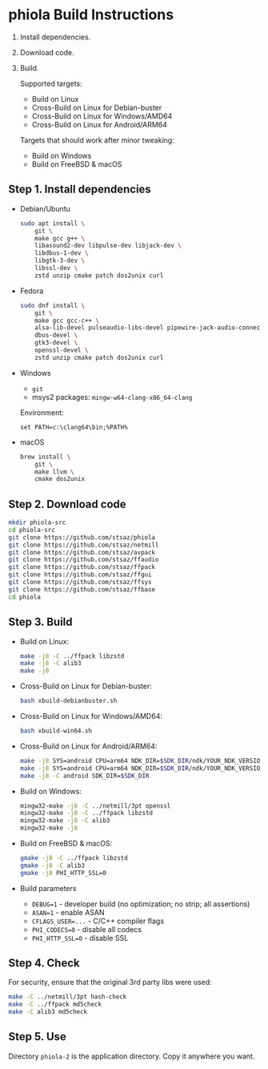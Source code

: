 # phiola Build Instructions

1. Install dependencies.
2. Download code.
3. Build.

	Supported targets:

	* Build on Linux
	* Cross-Build on Linux for Debian-buster
	* Cross-Build on Linux for Windows/AMD64
	* Cross-Build on Linux for Android/ARM64

	Targets that should work after minor tweaking:

	* Build on Windows
	* Build on FreeBSD & macOS


## Step 1. Install dependencies

* Debian/Ubuntu

	```sh
	sudo apt install \
		git \
		make gcc g++ \
		libasound2-dev libpulse-dev libjack-dev \
		libdbus-1-dev \
		libgtk-3-dev \
		libssl-dev \
		zstd unzip cmake patch dos2unix curl
	```

* Fedora

	```sh
	sudo dnf install \
		git \
		make gcc gcc-c++ \
		alsa-lib-devel pulseaudio-libs-devel pipewire-jack-audio-connection-kit-devel \
		dbus-devel \
		gtk3-devel \
		openssl-devel \
		zstd unzip cmake patch dos2unix curl
	```

* Windows

	* `git`
	* msys2 packages: `mingw-w64-clang-x86_64-clang`

	Environment:

	```
	set PATH=c:\clang64\bin;%PATH%
	````

* macOS

	```sh
	brew install \
		git \
		make llvm \
		cmake dos2unix
	```


## Step 2. Download code

```sh
mkdir phiola-src
cd phiola-src
git clone https://github.com/stsaz/phiola
git clone https://github.com/stsaz/netmill
git clone https://github.com/stsaz/avpack
git clone https://github.com/stsaz/ffaudio
git clone https://github.com/stsaz/ffpack
git clone https://github.com/stsaz/ffgui
git clone https://github.com/stsaz/ffsys
git clone https://github.com/stsaz/ffbase
cd phiola
```


## Step 3. Build

* Build on Linux:

	```sh
	make -j8 -C ../ffpack libzstd
	make -j8 -C alib3
	make -j8
	```

* Cross-Build on Linux for Debian-buster:

	```sh
	bash xbuild-debianbuster.sh
	```

* Cross-Build on Linux for Windows/AMD64:

	```sh
	bash xbuild-win64.sh
	```

* Cross-Build on Linux for Android/ARM64:

	```sh
	make -j8 SYS=android CPU=arm64 NDK_DIR=$SDK_DIR/ndk/YOUR_NDK_VERSION -C ../ffpack libzstd
	make -j8 SYS=android CPU=arm64 NDK_DIR=$SDK_DIR/ndk/YOUR_NDK_VERSION -C alib3
	make -j8 -C android SDK_DIR=$SDK_DIR
	```

* Build on Windows:

	```sh
	mingw32-make -j8 -C ../netmill/3pt openssl
	mingw32-make -j8 -C ../ffpack libzstd
	mingw32-make -j8 -C alib3
	mingw32-make -j8
	```

* Build on FreeBSD & macOS:

	```sh
	gmake -j8 -C ../ffpack libzstd
	gmake -j8 -C alib3
	gmake -j8 PHI_HTTP_SSL=0
	```

* Build parameters

	* `DEBUG=1` - developer build (no optimization; no strip; all assertions)
	* `ASAN=1` - enable ASAN
	* `CFLAGS_USER=...` - C/C++ compiler flags
	* `PHI_CODECS=0` - disable all codecs
	* `PHI_HTTP_SSL=0` - disable SSL


## Step 4. Check

For security, ensure that the original 3rd party libs were used:

```sh
make -C ../netmill/3pt hash-check
make -C ../ffpack md5check
make -C alib3 md5check
```


## Step 5. Use

Directory `phiola-2` is the application directory.  Copy it anywhere you want.
